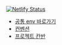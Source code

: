 [![Netlify Status](https://api.netlify.com/api/v1/badges/56eb5d8c-0b26-4e55-bce1-6f9c0b92b717/deploy-status)](https://app.netlify.com/sites/albaform/deploys)

- [공통 env 바로가기](https://www.notion.so/jiin-seok/env-2ea174d5f28e4bc5befb198a0e907b40?pvs=4)
- [컨벤션](https://jiin-seok.notion.site/b14745db3b5f44ddbd5b1614ec2d5bf7?pvs=4)
- [프로젝트 칸반](https://github.com/orgs/team-final/projects/1?query=sort%3Aupdated-desc+is%3Aopen)

